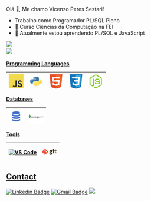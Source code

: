  Olá 👋, Me chamo Vicenzo Peres Sestari!

- Trabalho como Programador PL/SQL Pleno
- 🔭 Curso Ciências da Computação na FEI
- 🌱 Atualmente estou aprendendo PL/SQL e JavaScript


<a href="https://github.com/Vicenzops">
<img height="160em" src="https://github-readme-stats.vercel.app/api?username=Vicenzops&show_icons=true&theme=chartreuse-dark&include_all_commits=true&count_private=true"/> <br>
<img height="180em" src="https://github-readme-stats.vercel.app/api/top-langs/?username=Vicenzops&layout=compact&langs_count=7&theme=chartreuse-dark"/>

  
**Programming Languages**

<img alt="Vips-Js" title="JavaScript" width="40px" src="https://raw.githubusercontent.com/github/explore/master/topics/javascript/javascript.png">|<img align="center" alt="Vips-Python" height="30" width="40" src="https://raw.githubusercontent.com/devicons/devicon/master/icons/python/python-original.svg">|<img align="center" alt="Vips-HTML" width="40" src="https://raw.githubusercontent.com/devicons/devicon/master/icons/html5/html5-original.svg">|<img align="center" alt="Vips-CSS" width="40" src="https://raw.githubusercontent.com/devicons/devicon/master/icons/css3/css3-original.svg">|<img align="center" alt="Vips-NodeJs" width="40" src="https://raw.githubusercontent.com/devicons/devicon/master/icons/nodejs/nodejs-original.svg">
|--|--|--|--|--|

<!-- **Libraries and Frameworks**  -->
<!-- **Cloud** -->

**Databases**

| <img title="SQL" alt="SQL" width="40px" src="https://raw.githubusercontent.com/github/explore/master/topics/sql/sql.png"> | <img title="MongoDB" alt="MongoDB" width="40px" src="https://raw.githubusercontent.com/github/explore/master/topics/mongodb/mongodb.png"> | 
|--|--|

**Tools**

| <img title="VS Code" alt="VS Code" width="40px" src="https://img.icons8.com/fluent/48/000000/visual-studio-code-2019.png"> | <img title="git" alt="git" width="40px" src="https://raw.githubusercontent.com/github/explore/master/topics/git/git.png"> |
|--|--|
 
## Contact
[![Linkedin Badge](https://img.shields.io/badge/-LinkedIn-%230077B5?style=for-the-badge&logo=linkedin&logoColor=white)](https://www.linkedin.com/in/vicenzo-peres-sestari/)
[![Gmail Badge](https://img.shields.io/badge/-Gmail-%23333?style=for-the-badge&logo=gmail&logoColor=white)](mailto:vicenzops1@gmail.com)
<a href="https://www.instagram.com/vi_sest/" target="_blank"><img src="https://img.shields.io/badge/-Instagram-%23E4405F?style=for-the-badge&logo=instagram&logoColor=white" target="_blank"></a>

<!--
 Consulta de ideias
 https://github.com/anuraghazra/github-readme-stats
 https://github.com/alexandresanlim/Badges4-README.md-Profile#-contact-
-->

